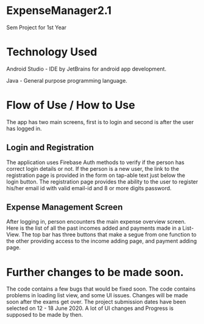 # ExpenseManager2.1
Sem Project for 1st Year

# Technology Used

Android Studio - IDE by JetBrains for android app development.

Java - General purpose programming language.

# Flow of Use / How to Use
The app has two main screens, first is to login and second is after the user has logged in.

## Login and Registration
The application uses Firebase Auth methods to verify if the person has correct login details or not.
If the person is a new user, the link to the registration page is provided in the form on tap-able text just below the
login button.
The registration page provides the ability to the user to register his/her email id with valid email-id and 8 or more
digits password.

## Expense Management Screen
After logging in, person encounters the main expense overview screen. Here is the list of all the past incomes added
and payments made in a List-View.
The top bar has three buttons that make a segue from one function to the other providing access to the income adding page,
and payment adding page.

# Further changes to be made soon.
The code contains a few bugs that would be fixed soon.
The code contains problems in loading list view, and some UI issues.
Changes will be made soon after the exams get over.
The project submission dates have been selected on 12 - 18 June 2020.
A lot of UI changes and Progress is supposed to be made by then.

